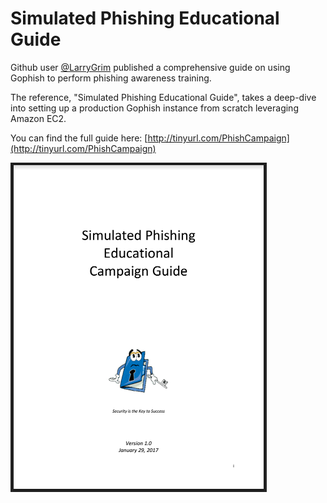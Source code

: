 # Simulated Phishing Educational Guide

Github user [@LarryGrim](https://github.com/LarryGrim) published a comprehensive guide on using Gophish to perform phishing awareness training.

The reference, "Simulated Phishing Educational Guide", takes a deep-dive into setting up a production Gophish instance from scratch leveraging Amazon EC2.

You can find the full guide here: [http://tinyurl.com/PhishCampaign](http://tinyurl.com/PhishCampaign)

![](/assets/import.png)



